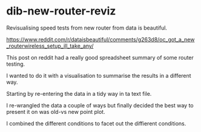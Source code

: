 # dib-new-router-reviz
Revisualising speed tests from new router from data is beautiful. 


https://www.reddit.com/r/dataisbeautiful/comments/g263d8/oc_got_a_new_routerwireless_setup_ill_take_any/

This post on reddit had a really good spreadsheet summary of some router testing. 

I wanted to do it with a visualisation to summarise the results in a different way. 

Starting by re-entering the data in a tidy way in ta text file. 

I re-wrangled the data a couple of ways but finally decided the best way to present it on was old-vs new point plot. 

I combined the different conditions to facet out the diffierent conditions. 

